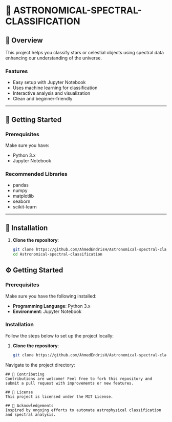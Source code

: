 # 🌌 ASTRONOMICAL-SPECTRAL-CLASSIFICATION

## 📌 Overview

This project helps you classify stars or celestial objects using spectral data enhancing our understanding of the universe.

### Features

- Easy setup with Jupyter Notebook  
- Uses machine learning for classification  
- Interactive analysis and visualization  
- Clean and beginner-friendly

---

## 🧰 Getting Started

### Prerequisites

Make sure you have:

- Python 3.x
- Jupyter Notebook

### Recommended Libraries

- pandas  
- numpy  
- matplotlib  
- seaborn  
- scikit-learn  

---

## 🔧 Installation

1. **Clone the repository**:

   ```bash
   git clone https://github.com/AhmedEndrisH/Astronomical-spectral-classification
   cd Astronomical-spectral-classification


## ⚙️ Getting Started

### Prerequisites

Make sure you have the following installed:

- **Programming Language**: Python 3.x  
- **Environment**: Jupyter Notebook

### Installation

Follow the steps below to set up the project locally:

1. **Clone the repository**:

   ```bash
   git clone https://github.com/AhmedEndrisH/Astronomical-spectral-classification
Navigate to the project directory:
 ```
## 🤝 Contributing
Contributions are welcome! Feel free to fork this repository and submit a pull request with improvements or new features.

## 📄 License
This project is licensed under the MIT License.

## 🙌 Acknowledgements
Inspired by ongoing efforts to automate astrophysical classification and spectral analysis.
